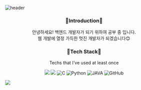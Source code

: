 ![header](https://capsule-render.vercel.app/api?type=slice&color=FFCCE5&height=300&section=header&text=Hello&desc=I'm%20Se%20Yoon&&fontAlignY=30&fontAlign=65&descAlignY=45&descAlign=73&fontSize=90&rotate=20&fontColor=FFFFFF)

<h3 align="center">💚Introduction💚</h3>
<p align="center"> 안녕하세요! 백엔드 개발자가 되기 위하여 공부 중 입니다.<br/>웹 개발에 열정 가득한  멋진 개발자가 되겠습니다😊</p>
<h3 align="center">🐥Tech Stack🐥</h3>

<p align="center"> Techs that I've used at least once </p>

<p align="center">
<img src="https://img.shields.io/badge/Android-3DDC84?style=for-the-badge&logo=Android&logoColor=white"/></a> 
<img src="https://img.shields.io/badge/c++-00599C?style=for-the-badge&logo=c%2B%2B&logoColor=white"/></a>
<img alt="C" src ="https://img.shields.io/badge/C-A8B9CC?&style=for-the-badge&logo=C&logoColor=white"/></a>
<img alt="Python" src ="https://img.shields.io/badge/Python-3766AB?&style=for-the-badge&logo=Python&logoColor=white"/></a>
<img alt="JAVA" src ="https://img.shields.io/badge/Java-007396?&style=for-the-badge&logo=Java&logoColor=white"/></a>
<img alt="GitHub" src ="https://img.shields.io/badge/GitHub-181717?&style=for-the-badge&logo=GitHub&logoColor=white"/></a></p>


<img src="http://mazandi.herokuapp.com/api?handle={SeYoon}&theme=warm"/>



